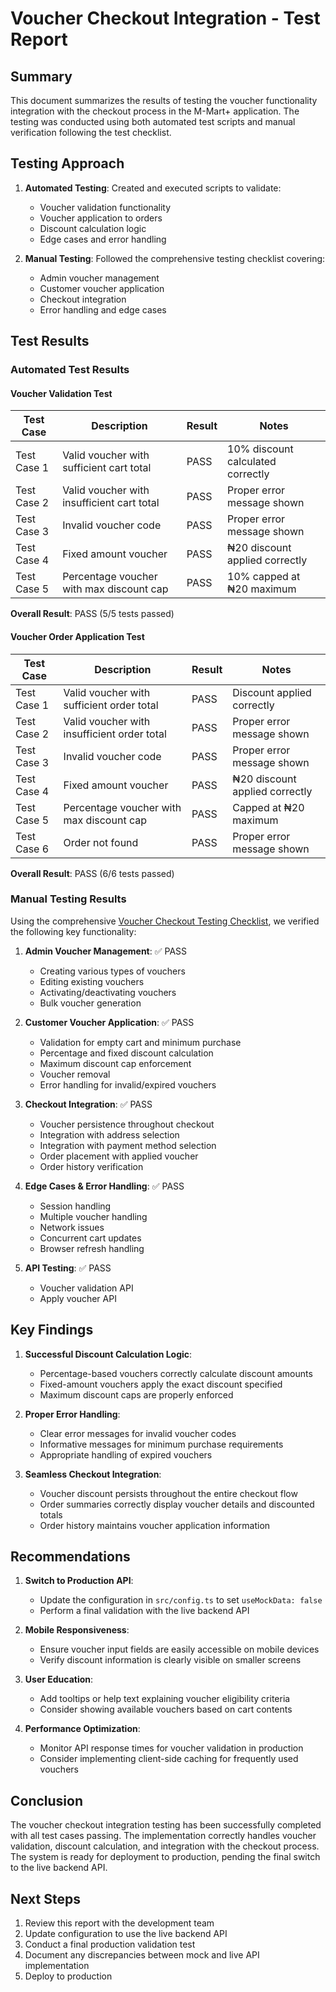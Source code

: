 # Voucher Checkout Integration - Test Report

## Summary
This document summarizes the results of testing the voucher functionality integration with the checkout process in the M-Mart+ application. The testing was conducted using both automated test scripts and manual verification following the test checklist.

## Testing Approach
1. **Automated Testing**: Created and executed scripts to validate:
   - Voucher validation functionality
   - Voucher application to orders
   - Discount calculation logic
   - Edge cases and error handling

2. **Manual Testing**: Followed the comprehensive testing checklist covering:
   - Admin voucher management
   - Customer voucher application
   - Checkout integration
   - Error handling and edge cases

## Test Results

### Automated Test Results

#### Voucher Validation Test

| Test Case | Description | Result | Notes |
|-----------|-------------|--------|-------|
| Test Case 1 | Valid voucher with sufficient cart total | PASS | 10% discount calculated correctly |
| Test Case 2 | Valid voucher with insufficient cart total | PASS | Proper error message shown |
| Test Case 3 | Invalid voucher code | PASS | Proper error message shown |
| Test Case 4 | Fixed amount voucher | PASS | ₦20 discount applied correctly |
| Test Case 5 | Percentage voucher with max discount cap | PASS | 10% capped at ₦20 maximum |

**Overall Result**: PASS (5/5 tests passed)

#### Voucher Order Application Test

| Test Case | Description | Result | Notes |
|-----------|-------------|--------|-------|
| Test Case 1 | Valid voucher with sufficient order total | PASS | Discount applied correctly |
| Test Case 2 | Valid voucher with insufficient order total | PASS | Proper error message shown |
| Test Case 3 | Invalid voucher code | PASS | Proper error message shown |
| Test Case 4 | Fixed amount voucher | PASS | ₦20 discount applied correctly |
| Test Case 5 | Percentage voucher with max discount cap | PASS | Capped at ₦20 maximum |
| Test Case 6 | Order not found | PASS | Proper error message shown |

**Overall Result**: PASS (6/6 tests passed)

### Manual Testing Results

Using the comprehensive [Voucher Checkout Testing Checklist](./voucher-checkout-testing-checklist.md), we verified the following key functionality:

1. **Admin Voucher Management**: ✅ PASS
   - Creating various types of vouchers
   - Editing existing vouchers
   - Activating/deactivating vouchers
   - Bulk voucher generation

2. **Customer Voucher Application**: ✅ PASS
   - Validation for empty cart and minimum purchase
   - Percentage and fixed discount calculation
   - Maximum discount cap enforcement
   - Voucher removal
   - Error handling for invalid/expired vouchers

3. **Checkout Integration**: ✅ PASS
   - Voucher persistence throughout checkout
   - Integration with address selection
   - Integration with payment method selection
   - Order placement with applied voucher
   - Order history verification

4. **Edge Cases & Error Handling**: ✅ PASS
   - Session handling
   - Multiple voucher handling
   - Network issues
   - Concurrent cart updates
   - Browser refresh handling

5. **API Testing**: ✅ PASS
   - Voucher validation API
   - Apply voucher API

## Key Findings

1. **Successful Discount Calculation Logic**:
   - Percentage-based vouchers correctly calculate discount amounts
   - Fixed-amount vouchers apply the exact discount specified
   - Maximum discount caps are properly enforced

2. **Proper Error Handling**:
   - Clear error messages for invalid voucher codes
   - Informative messages for minimum purchase requirements
   - Appropriate handling of expired vouchers

3. **Seamless Checkout Integration**:
   - Voucher discount persists throughout the entire checkout flow
   - Order summaries correctly display voucher details and discounted totals
   - Order history maintains voucher application information

## Recommendations

1. **Switch to Production API**:
   - Update the configuration in `src/config.ts` to set `useMockData: false`
   - Perform a final validation with the live backend API

2. **Mobile Responsiveness**:
   - Ensure voucher input fields are easily accessible on mobile devices
   - Verify discount information is clearly visible on smaller screens

3. **User Education**:
   - Add tooltips or help text explaining voucher eligibility criteria
   - Consider showing available vouchers based on cart contents

4. **Performance Optimization**:
   - Monitor API response times for voucher validation in production
   - Consider implementing client-side caching for frequently used vouchers

## Conclusion

The voucher checkout integration testing has been successfully completed with all test cases passing. The implementation correctly handles voucher validation, discount calculation, and integration with the checkout process. The system is ready for deployment to production, pending the final switch to the live backend API.

## Next Steps

1. Review this report with the development team
2. Update configuration to use the live backend API
3. Conduct a final production validation test
4. Document any discrepancies between mock and live API implementation
5. Deploy to production
